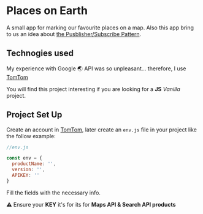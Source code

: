 # Places on Earth

A small app for marking our favourite places on a map.
Also this app bring to us an idea about [the Pusblisher/Subscribe Pattern](https://itnext.io/why-every-beginner-front-end-developer-should-know-publish-subscribe-pattern-72a12cd68d44).

## Technogies used

My experience with Google 🌏 API was so unpleasant... therefore, I use [TomTom](https://leafletjs.com/reference-1.4.0.html#marker)

You will find this project interesting if you are looking for a **JS** *Vanilla* project.


## Project Set Up

Create an account in [TomTom](https://developer.tomtom.com/user/me/apps), later create an `env.js` file in your project like the follow example:  


```javascript
//env.js

const env = {
  productName: '',
  version: '',
  APIKEY: ''
}
```
Fill the fields with the necessary info.

⚠️ Ensure your **KEY** it's for its for **Maps API & Search API products**